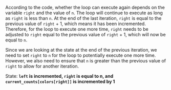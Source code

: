 According to the code, whether the loop can execute again depends on the variable `right` and the value of `n`. The loop will continue to execute as long as `right` is less than `n`. At the end of the last iteration, `right` is equal to the previous value of `right` + 1, which means it has been incremented. Therefore, for the loop to execute one more time, `right` needs to be adjusted to `right` equal to the previous value of `right` + 1, which will now be equal to `n`. 

Since we are looking at the state at the end of the previous iteration, we need to set `right` to `n` for the loop to potentially execute one more time. However, we also need to ensure that `n` is greater than the previous value of `right` to allow for another iteration.

State: **`left` is incremented, `right` is equal to n, and `current_counts[colors[right]]` is incremented by 1**